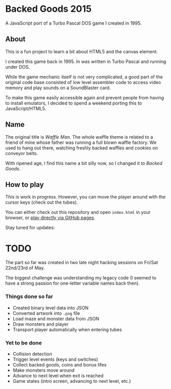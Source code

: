 # Backed Goods 2015

A JavaScript port of a Turbo Pascal DOS game I created in 1995.

## About

This is a fun project to learn a bit about HTML5 and the canvas element.

I created this game back in 1995. In was written in Turbo Pascal and
running under DOS.

While the game mechanic itself is not very complicated, a good part of
the original code base consisted of low level assembler code to access
video memory and play sounds on a SoundBlaster card.

To make this game easily accessible again and prevent people from having
to install emulators, I decided to spend a weekend porting this to
JavaScript/HTML5.

## Name

The original title is _Waffle Man_. The whole waffle theme is related to
a friend of mine whose father was running a full blown waffle factory.
We used to hang out there, watching freshly backed waffles and cookies
on conveyor belts.

With ripened age, I find this name a bit silly now, so I changed it to
_Backed Goods_.

## How to play

This is work in progress. However, you can move the player around with
the cursor keys (check out the tubes).

You can either check out this repository and open `index.html` in your
browser, or [play directly via GitHub pages](http://mpm.github.io/backed-goods/).

Stay tuned for updates:

# TODO

The part so far was created in two late night hacking sessions on
Fri/Sat 22nd/23rd of May.

The biggest challenge was understanding my legacy code (I seemed to have
a strong passion for one-letter variable names back then).

### Things done so far

* Created binary level data into JSON
* Converted artwork into `.png` file
* Load maze and monster data from JSON
* Draw monsters and player
* Transport player automatically when entering tubes

### Yet to be done

* Collision detection
* Trigger level events (keys and switches)
* Collect backed goods, coins and bonus lifes
* Make monsters move around
* Advance to next level when exit is reached
* Game states (intro screen, advancing to next level, etc.)


